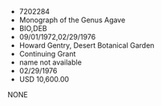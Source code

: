 * 7202284
* Monograph of the Genus Agave
* BIO,DEB
* 09/01/1972,02/29/1976
* Howard Gentry, Desert Botanical Garden
* Continuing Grant
*   name not available
* 02/29/1976
* USD 10,600.00

NONE